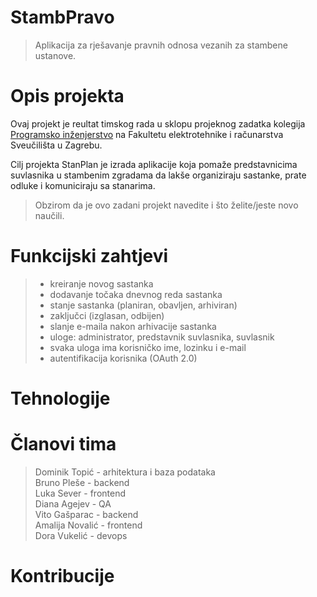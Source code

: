# StambPravo
> Aplikacija za rješavanje pravnih odnosa vezanih za stambene ustanove.

# Opis projekta
Ovaj projekt je reultat timskog rada u sklopu projeknog zadatka kolegija [Programsko inženjerstvo](https://www.fer.unizg.hr/predmet/proinz) na Fakultetu elektrotehnike i računarstva Sveučilišta u Zagrebu. 

Cilj projekta StanPlan je izrada aplikacije koja pomaže predstavnicima suvlasnika u stambenim zgradama da lakše organiziraju sastanke, prate odluke i komuniciraju sa stanarima.
> Obzirom da je ovo zadani projekt navedite i što želite/jeste novo  naučili.

# Funkcijski zahtjevi
>* kreiranje novog sastanka
>* dodavanje točaka dnevnog reda sastanka
>* stanje sastanka (planiran, obavljen, arhiviran)
>* zaključci (izglasan, odbijen)
>* slanje e-maila nakon arhivacije sastanka
>* uloge: administrator, predstavnik suvlasnika, suvlasnik
>* svaka uloga ima korisničko ime, lozinku i e-mail
>* autentifikacija korisnika (OAuth 2.0)

# Tehnologije


# Članovi tima
> Dominik Topić - arhitektura i baza podataka <br />
> Bruno Pleše - backend <br />
> Luka Sever - frontend <br />
> Diana Agejev - QA <br />
> Vito Gašparac - backend <br />
> Amalija Novalić - frontend <br />
> Dora Vukelić - devops <br />


# Kontribucije
